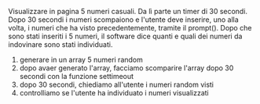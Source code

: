 Visualizzare in pagina 5 numeri casuali.
Da lì parte un timer di 30 secondi.
Dopo 30 secondi i numeri scompaiono e l'utente deve inserire, uno alla volta, i numeri che ha visto precedentemente, tramite il prompt().
Dopo che sono stati inseriti i 5 numeri, il software dice quanti e quali dei numeri da indovinare sono stati individuati.

1. generare in un array 5 numeri random
2. dopo avaer generato l'array, facciamo scomparire l'array dopo 30 secondi con la funzione settimeout
3. dopo 30 secondi, chiediamo all'utente i numeri random visti
3. controlliamo se l'utente ha individuato i numeri visualizzati